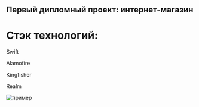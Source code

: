 ## Первый дипломный проект: интернет-магазин

# Стэк технологий:

Swift

Alamofire

Kingfisher

Realm

![пример](https://github.com/VexelB/firstDiplomaSwift/blob/main/sample.gif)
